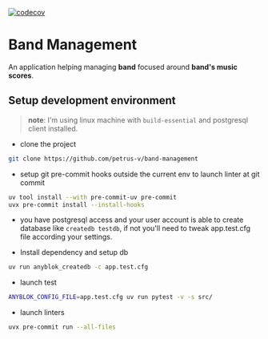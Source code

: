 [![codecov](https://codecov.io/gh/petrus-v/band-management/graph/badge.svg?token=IXBBQODJEJ)](https://codecov.io/gh/petrus-v/band-management)

# Band Management

An application helping managing **band** focused around
**band's music scores**.


## Setup development environment

> **note**: I'm using linux machine with `build-essential` and postgresql client installed.

* clone the project

```bash
git clone https://github.com/petrus-v/band-management
```

* setup git pre-commit hooks outside the current env to launch linter at git commit

```bash
uv tool install --with pre-commit-uv pre-commit
uvx pre-commit install --install-hooks
```

* you have postgresql access and your user account is able to create database
  like `createdb testdb`, if not you'll need to tweak app.test.cfg file according
  your settings.

* Install dependency and setup db

```bash
uv run anyblok_createdb -c app.test.cfg
```

* launch test

```bash
ANYBLOK_CONFIG_FILE=app.test.cfg uv run pytest -v -s src/
```

* launch linters

```bash
uvx pre-commit run --all-files
```
